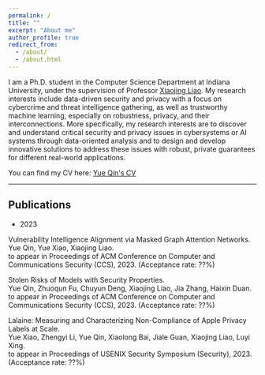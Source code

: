 ```yaml
---
permalink: /
title: ""
excerpt: "About me"
author_profile: true
redirect_from: 
  - /about/
  - /about.html
---
```


I am a Ph.D. student in the Computer Science Department at Indiana University, under the
supervision of Professor [Xiaojing Liao](https://www.xiaojingliao.com/). My research interests include data-driven security and privacy
with a focus on cybercrime and threat intelligence gathering, as well as trustworthy machine learning,
especially on robustness, privacy, and their interconnections. More specifically, my research interests are to discover and
understand critical security and privacy issues in cybersystems or AI systems through data-oriented analysis and to design and develop innovative solutions to address these issues with robust, private guarantees
for different real-world applications.

You can find my CV here: [Yue Qin's CV](../assets/CV_Yue_Qin_202305.pdf)

--- 

## Publications

- 2023

Vulnerability Intelligence Alignment via Masked Graph Attention Networks.   
Yue Qin, Yue Xiao, Xiaojing Liao.     
to appear in Proceedings of ACM Conference on Computer and Communications Security (CCS), 2023. (Acceptance rate: ??%) 


Stolen Risks of Models with Security Properties.      
Yue Qin, Zhuoqun Fu, Chuyun Deng, Xiaojing Liao, Jia Zhang, Haixin Duan.   
to appear in Proceedings of ACM Conference on Computer and Communications Security (CCS), 2023. (Acceptance rate: ??%) 


Lalaine: Measuring and Characterizing Non-Compliance of Apple Privacy Labels at Scale.  
Yue Xiao, Zhengyi Li, Yue Qin, Xiaolong Bai, Jiale Guan, Xiaojing Liao, Luyi Xing.  
to appear in Proceedings of USENIX Security Symposium (Security), 2023. (Acceptance rate: ??%)


        
